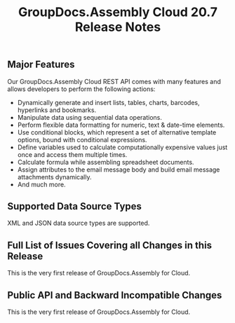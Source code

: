 ﻿---
id: "20-7-release-notes"
url: "assembly/release-notes/release-notes-2020/20-7-release-notes"
title: "GroupDocs.Assembly Cloud 20.7 Release Notes"
weight: 1
productName: "GroupDocs.Assembly Cloud"
description: "GroupDocs Assembly Cloud 20.7 Release Notes"
keywords: "groupdocs assembly cloud 20.7 release notes features"
---

## Major Features

Our GroupDocs.Assembly Cloud REST API comes with many features and allows developers to perform the following actions:

* Dynamically generate and insert lists, tables, charts, barcodes, hyperlinks and bookmarks.
* Manipulate data using sequential data operations.
* Perform flexible data formatting for numeric, text & date-time elements.
* Use conditional blocks, which represent a set of alternative template options, bound with conditional expressions.
* Define variables used to calculate computationally expensive values just once and access them multiple times.
* Calculate formula while assembling spreadsheet documents.
* Assign attributes to the email message body and build email message attachments dynamically.
* And much more.

## Supported Data Source Types

XML and JSON data source types are supported.

## Full List of Issues Covering all Changes in this Release

This is the very first release of GroupDocs.Assembly for Cloud.

## Public API and Backward Incompatible Changes

This is the very first release of GroupDocs.Assembly for Cloud.
